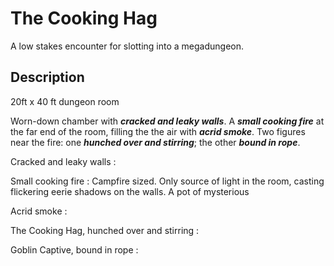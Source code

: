 
# The Cooking Hag

A low stakes encounter for slotting into a megadungeon.


## Description

20ft x 40 ft dungeon room

Worn-down chamber with ***cracked and leaky walls***.
A ***small cooking fire*** at the far end of the room, filling the the air with ***acrid smoke***. 
Two figures near the fire: one ***hunched over and stirring***; the other ***bound in rope***.

Cracked and leaky walls
: 

Small cooking fire
: Campfire sized. Only source of light in the room, casting flickering eerie shadows on the walls. A pot of mysterious 

Acrid smoke
: 

The Cooking Hag, hunched over and stirring
: 

Goblin Captive, bound in rope
: 











